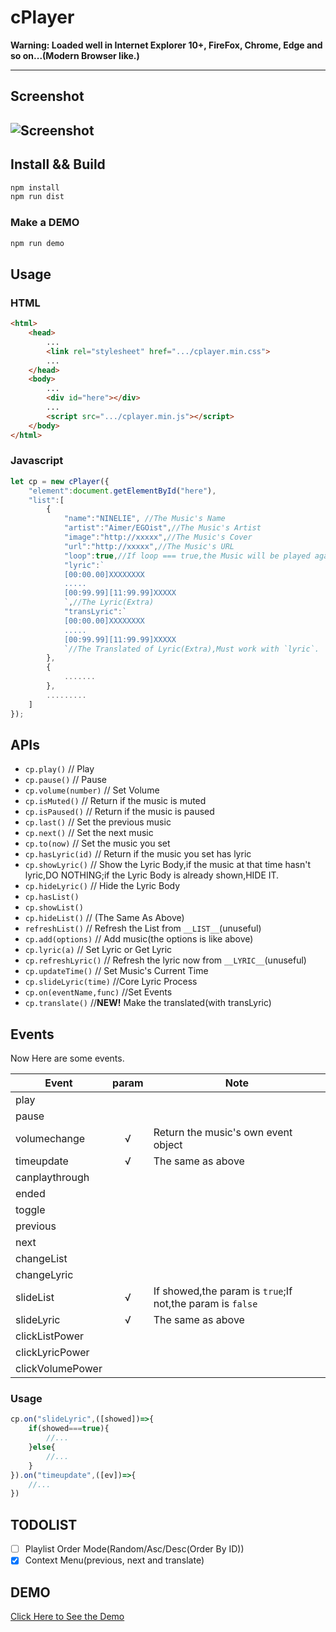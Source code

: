 ﻿# cPlayer 

__Warning: Loaded well in Internet Explorer 10+, FireFox, Chrome, Edge and so on...(Modern Browser like.)__

---

## Screenshot

![Screenshot](http://i1.piimg.com/4851/594e267631e122c9.png)
---

## Install && Build

```bash
npm install
npm run dist
```

### Make a DEMO

```bash
npm run demo
```

## Usage

### HTML

```html
<html>
    <head>
        ...
        <link rel="stylesheet" href=".../cplayer.min.css">
        ...
    </head>
    <body>
        ...
        <div id="here"></div>
        ...
        <script src=".../cplayer.min.js"></script>
    </body>
</html>
```

### Javascript

```javascript
let cp = new cPlayer({
    "element":document.getElementById("here"),
    "list":[
        {
            "name":"NINELIE", //The Music's Name
            "artist":"Aimer/EGOist",//The Music's Artist
            "image":"http://xxxxx",//The Music's Cover
            "url":"http://xxxxx",//The Music's URL
            "loop":true,//If loop === true,the Music will be played again and again.
            "lyric":`
            [00:00.00]XXXXXXXX
            .....
            [00:99.99][11:99.99]XXXXX
            `,//The Lyric(Extra)
            "transLyric":`
            [00:00.00]XXXXXXXX
            .....
            [00:99.99][11:99.99]XXXXX
            `//The Translated of Lyric(Extra),Must work with `lyric`.
        },
        {
            .......
        },
        .........
    ]
});
```

## APIs

* `cp.play()` // Play
* `cp.pause()` // Pause
* `cp.volume(number)` // Set Volume
* `cp.isMuted()` // Return if the music is muted
* `cp.isPaused()` // Return if the music is paused
* `cp.last()` // Set the previous music
* `cp.next()` // Set the next music
* `cp.to(now)` // Set the music you set
* `cp.hasLyric(id)` // Return if the music you set has lyric
* `cp.showLyric()` // Show the Lyric Body,if the music at that time hasn't lyric,DO NOTHING;if the Lyric Body is already shown,HIDE IT.
* `cp.hideLyric()` // Hide the Lyric Body
* `cp.hasList()`
* `cp.showList()`
* `cp.hideList()` // (The Same As Above)
* `refreshList()` // Refresh the List from `__LIST__`(unuseful)
* `cp.add(options)` // Add music(the options is like above)
* `cp.lyric(a)` // Set Lyric or Get Lyric
* `cp.refreshLyric()` // Refresh the lyric now from `__LYRIC__`(unuseful)
* `cp.updateTime()` // Set Music's Current Time
* `cp.slideLyric(time)` //Core Lyric Process
* `cp.on(eventName,func)` //Set Events
* `cp.translate()` //__NEW!__ Make the translated(with transLyric)

## Events

Now Here are some events.

| Event          | param | Note                                                         |
|----------------|:-----:|--------------------------------------------------------------|
|play            |       |                                                              |
|pause           |       |                                                              |
|volumechange    |   √   | Return the music's own event object                          |
|timeupdate      |   √   | The same as above                                            |
|canplaythrough  |       |                                                              |
|ended           |       |                                                              |
|toggle          |       |                                                              |
|previous        |       |                                                              |
|next            |       |                                                              |
|changeList      |       |                                                              |
|changeLyric     |       |                                                              |
|slideList       |   √   | If showed,the param is `true`;If not,the param is `false`    |
|slideLyric      |   √   | The same as above                                            |
|clickListPower  |       |                                                              |
|clickLyricPower |       |                                                              |
|clickVolumePower|       |                                                              |

### Usage

```javascript
cp.on("slideLyric",([showed])=>{
    if(showed===true){
        //...
    }else{
        //...
    }
}).on("timeupdate",([ev])=>{
    //...
})
```

## TODOLIST
* [ ] Playlist Order Mode(Random/Asc/Desc(Order By ID))
* [x] Context Menu(previous, next and translate)

## DEMO

[Click Here to See the Demo](http://cplayer.js.org)
